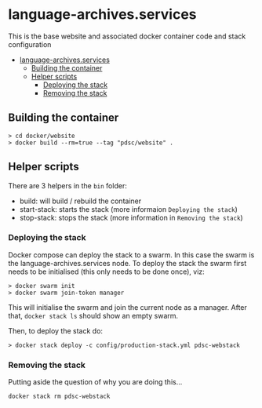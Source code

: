 # language-archives.services

This is the base website and associated docker container code and stack configuration

- [language-archives.services](#language-archivesservices)
    - [Building the container](#building-the-container)
    - [Helper scripts](#helper-scripts)
        - [Deploying the stack](#deploying-the-stack)
        - [Removing the stack](#removing-the-stack)

## Building the container

```
> cd docker/website
> docker build --rm=true --tag "pdsc/website" .
```

## Helper scripts

There are 3 helpers in the `bin` folder:
 * build: will build / rebuild the container
 * start-stack: starts the stack (more informaion `Deploying the stack`)
 * stop-stack: stops the stack (more information in `Removing the stack`)

### Deploying the stack

Docker compose can deploy the stack to a swarm. In this case the swarm is the language-archives.services node. To deploy the stack the swarm first needs to be initialised (this only needs to be done once), viz:

```
> docker swarm init
> docker swarm join-token manager
```

This will initialise the swarm and join the current node as a manager. After that, `docker stack ls` should show an empty swarm.

Then, to deploy the stack do:

```
> docker stack deploy -c config/production-stack.yml pdsc-webstack
```

### Removing the stack

Putting aside the question of why you are doing this...

```
docker stack rm pdsc-webstack
```

